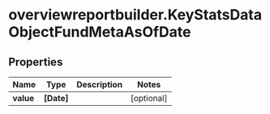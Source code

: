# overviewreportbuilder.KeyStatsDataObjectFundMetaAsOfDate

## Properties

Name | Type | Description | Notes
------------ | ------------- | ------------- | -------------
**value** | **[Date]** |  | [optional] 


